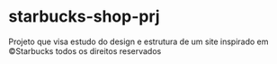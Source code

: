 # starbucks-shop-prj
Projeto que visa estudo do design e estrutura de um site inspirado em ©Starbucks todos os direitos reservados
